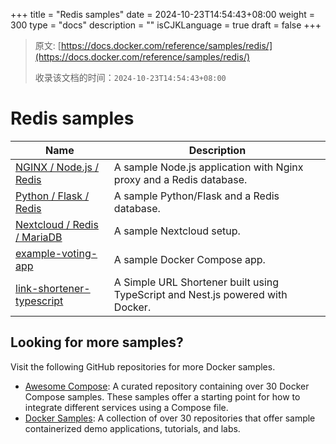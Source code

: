 +++
title = "Redis samples"
date = 2024-10-23T14:54:43+08:00
weight = 300
type = "docs"
description = ""
isCJKLanguage = true
draft = false
+++

> 原文: [https://docs.docker.com/reference/samples/redis/](https://docs.docker.com/reference/samples/redis/)
>
> 收录该文档的时间：`2024-10-23T14:54:43+08:00`

# Redis samples

| Name                                                         | Description                                                  |
| ------------------------------------------------------------ | ------------------------------------------------------------ |
| [NGINX / Node.js / Redis](https://github.com/docker/awesome-compose/tree/master/nginx-nodejs-redis) | A sample Node.js application with Nginx proxy and a Redis database. |
| [Python / Flask / Redis](https://github.com/docker/awesome-compose/tree/master/flask-redis) | A sample Python/Flask and a Redis database.                  |
| [Nextcloud / Redis / MariaDB](https://github.com/docker/awesome-compose/tree/master/nextcloud-redis-mariadb) | A sample Nextcloud setup.                                    |
| [example-voting-app](https://github.com/dockersamples/example-voting-app) | A sample Docker Compose app.                                 |
| [link-shortener-typescript](https://github.com/dockersamples/link-shortener-typescript) | A Simple URL Shortener built using TypeScript and Nest.js powered with Docker. |

## Looking for more samples?

Visit the following GitHub repositories for more Docker samples.

- [Awesome Compose](https://github.com/docker/awesome-compose): A curated repository containing over 30 Docker Compose samples. These samples offer a starting point for how to integrate different services using a Compose file.
- [Docker Samples](https://github.com/dockersamples?q=&type=all&language=&sort=stargazers): A collection of over 30 repositories that offer sample containerized demo applications, tutorials, and labs.
